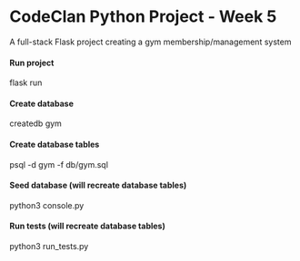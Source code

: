 # CodeClan Python Project - Week 5

A full-stack Flask project creating a gym membership/management system

#### Run project

flask run

#### Create database

createdb gym

#### Create database tables

psql -d gym -f db/gym.sql

#### Seed database (will recreate database tables)

python3 console.py

#### Run tests (will recreate database tables)

python3 run_tests.py
